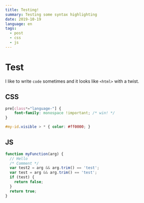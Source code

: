 ```yaml
---
title: Testing!
summary: Testing some syntax highlighting
date: 2019-10-19
language: en
tags:
  - post
  - css
  - js
---
```


# Test

I like to write `code` sometimes and it looks like `<html>` with a twist.

## CSS

``` css
pre[class*="language-"] {
	font-family: monospace !important; /* win! */
}

#my-id.visible > * { color: #ff0000; }
```

## JS

``` js
function myFunction(arg) {
  // Hello
  /* Comment */
  var test2 = arg && arg.trim() == 'test';
  var test = arg && arg.trim() == 'test';
  if (test) {
    return false;
  }
  return true;
}
```
